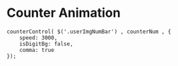 # Counter Animation
    counterControl( $('.userImgNumBar') , counterNum , {
    	speed: 3000,
    	isDigitBg: false,
    	comma: true
    });
